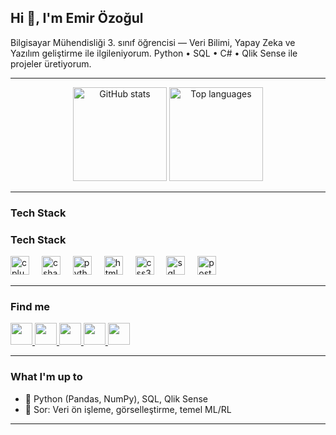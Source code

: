 <!-- Banner (opsiyonel) -->
<!-- <img src="./assets/banner.png" width="100%" alt="Emir Özoğul — Data & AI" /> -->

<h2 align="left">Hi 👋, I'm Emir Özoğul</h2>

<p>
Bilgisayar Mühendisliği 3. sınıf öğrencisi — Veri Bilimi, Yapay Zeka ve Yazılım geliştirme ile ilgileniyorum.
Python • SQL • C# • Qlik Sense ile projeler üretiyorum.
</p>

---

<div align="center">
  <!-- GitHub Stats -->
  <img 
    src="https://github-readme-stats.vercel.app/api?username=ozogulemir&show_icons=true&include_all_commits=true&count_private=true&theme=dracula&hide_border=false"
    height="150" alt="GitHub stats" />
  <img 
    src="https://github-readme-stats.vercel.app/api/top-langs?username=ozogulemir&layout=compact&card_width=320&langs_count=8&theme=dracula&hide_border=false"
    height="150" alt="Top languages" />
</div>

---

### Tech Stack
### Tech Stack
<div align="left">
  <!-- C++ -->
  <img src="https://cdn.jsdelivr.net/gh/devicons/devicon/icons/cplusplus/cplusplus-original.svg" height="30" alt="cplusplus logo" />
  <img width="12" />
  <!-- C# -->
  <img src="https://cdn.jsdelivr.net/gh/devicons/devicon/icons/csharp/csharp-original.svg" height="30" alt="csharp logo" />
  <img width="12" />
  <!-- Python -->
  <img src="https://cdn.jsdelivr.net/gh/devicons/devicon/icons/python/python-original.svg" height="30" alt="python logo" />
  <img width="12" />
  <!-- HTML -->
  <img src="https://cdn.jsdelivr.net/gh/devicons/devicon/icons/html5/html5-original.svg" height="30" alt="html5 logo" />
  <img width="12" />
  <!-- CSS -->
  <img src="https://cdn.jsdelivr.net/gh/devicons/devicon/icons/css3/css3-original.svg" height="30" alt="css3 logo" />
  <img width="12" />
  <!-- SQL -->
  <img src="https://img.icons8.com/ios-filled/50/FFFFFF/sql.png" height="30" alt="sql logo" />
  <img width="12" />
  <!-- PostgreSQL -->
  <img src="https://cdn.jsdelivr.net/gh/devicons/devicon/icons/postgresql/postgresql-original.svg" height="30" alt="postgresql logo" />
</div>


---

### Find me
<div align="left">
  <a href="https://www.youtube.com/@KENDI_KANALIN" target="_blank">
    <img src="https://img.shields.io/static/v1?message=YouTube&logo=youtube&label=&color=FF0000&logoColor=white&style=for-the-badge" height="35" />
  </a>
  <a href="https://www.instagram.com/KULLANICI_ADIN" target="_blank">
    <img src="https://img.shields.io/static/v1?message=Instagram&logo=instagram&label=&color=E4405F&logoColor=white&style=for-the-badge" height="35" />
  </a>
  <a href="https://www.linkedin.com/in/KULLANICI-ADIN" target="_blank">
    <img src="https://img.shields.io/static/v1?message=LinkedIn&logo=linkedin&label=&color=0077B5&logoColor=white&style=for-the-badge" height="35" />
  </a>
  <a href="mailto:MAILADRESIN@ornek.com" target="_blank">
    <img src="https://img.shields.io/static/v1?message=Gmail&logo=gmail&label=&color=D14836&logoColor=white&style=for-the-badge" height="35" />
  </a>
  <a href="https://discord.gg/DAVETKODU" target="_blank">
    <img src="https://img.shields.io/static/v1?message=Discord&logo=discord&label=&color=7289DA&logoColor=white&style=for-the-badge" height="35" />
  </a>
</div>

---

<!-- Sağda avatar/gif istersen -->
<!-- <img align="right" height="140" src="https://link_to_your_gif_or_png" /> -->

### What I'm up to 
- 🌱 Python (Pandas, NumPy), SQL, Qlik Sense  
- 💬 Sor: Veri ön işleme, görselleştirme, temel ML/RL

---

<!-- Snake (workflow kurduysan) -->
<!-- <img src="https://raw.githubusercontent.com/ozogulemir/ozogulemir/output/snake.svg" alt="Snake animation" /> -->

